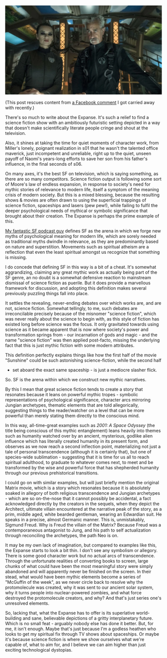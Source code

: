 <!--
.. title: The Expanse
.. slug: the-expanse
.. date: 2022-04-08 14:42:40 UTC-05:00
.. tags: media,fiction,tv,science-fiction
-->

![The Expanse screencap](/files/2022/the-expanse-screencap.webp)

(This post rescues content from
[a Facebook comment](https://www.facebook.com/mfoord/posts/10158389841835880?comment_id=10158390351245880I) I got carried away with recently.)

There's so much to write about the Expanse. It's such a relief to find a
science fiction show with an ambitiously futuristic setting depicted in a way
that doesn't make scientifically literate people cringe and shout at the
television.

Also, it shines at taking the time for quiet moments of character work, from
Miller's lonely, poignant realization in s01 that he wasn't the talented
office maverick, just incompetent and unreliable, right up to the quiet,
unseen payoff of Naomi's years-long efforts to save her son from his father's
influence, in the final seconds of s06.

On many axes, it's the best SF on television, which is saying something, as
there are so many competitors. Science fiction output is following some sort
of Moore's law of endless expansion, in response to society's need for
mythic stories of relevance to modern life, itself a symptom of the meaning
crisis of modern society. But this is a mixed blessing, because the resulting
shows & movies are often drawn to using the superficial trappings of science
fiction, spaceships and lasers (pew pew!), while failing to fulfil the deeper
psychological needs of mythical or symbolic significance that brought about
their creation. The Expanse is perhaps the prime example of this.

[My fantastic SF podcast guy](damiengwalter.com) defines SF as the arena in
which we forge new myths of psychological meaning for modern life, which are
sorely needed as traditional myths dwindle in relevance, as they are
predominantly based on nature and superstition. Movements such as spiritual
atheism are a reflection that even the least spiritual amongst us recognize
that something is missing.

I do concede that defining SF in this way is a bit of a cheat. It's somewhat
aggrandizing, claiming any great mythic work as actually being part of the
SF genre, an no doubt is a somewhat defensive reaction to mainstream
dismissal of science fiction as puerile. But it does provide a marvellous
framework for discussion, and adopting this definition makes several
previously puzzling things fall into place.

It settles the revealing, never-ending debates over which works are, and
are not, science fiction. Somewhat tellingly, to me, such debates are
irreconcilable precisely because of the misnomer "science fiction", which was
never really about the science to begin with, as this style of fiction has
existed long before science was the focus. It only gravitated towards using
science as it became apparent that is now where society's power and
transformation springs from - our incarnation of gods and magic - and the name
"science fiction" was then applied post-facto, missing the underlying fact
that this is just mythic fiction with some modern attributes.

This definition perfectly explains things like how the first half of the movie
"Sunshine" could be such astonishing science-fiction, while the second half
- set aboard the exact same spaceship - is just a mediocre slasher flick.

So. SF is the arena within which we construct new mythic narratives.

By this I mean that great science fiction tends to create a story that
resonates because it leans on powerful mythic tropes - symbolic
representations of psychological significance, character arcs mirroring
Jungian archetypes, thematic elements that are told allegorically, suggesting
things to the reader/watcher on a level that can be more powerful than merely
stating them directly to the conscious mind.

In this way, all-time-great examples such as *2001: A Space Odyssey* (the
title being conscious of this mythic entanglement) leans heavily into themes
such as humanity watched over by an ancient, mysterious, godlike alien
influence which has literally created humanity in its present form, and
observes as we now reach a second inflection point, materializing not
just a tale of personal transcendence (although it is certainly that), but one
of species-wide sublimation - suggesting that it is time for us all to reach
spiritual adulthood, to graduate to whatever comes next, to meet and be
transformed by the wise and powerful force that has shepherded humanity
through our previous prehistorical transitions.

I could go on with similar examples, but will just briefly mention the
original Matrix movie, which is a story which resonates because it is
absolutely soaked in allegory of both religious transcendence and Jungian
archetypes - which are so on-the-nose that it cannot possibly be accidental, a
fact acknowledged directly by the creators in the sequels, when they depict
the Architect, ultimate villain encountered at the narrative peak of the
story, as a prim, middle aged, white bearded gentleman, wearing an Edwardian
suit. He speaks in a precise, almost Germanic manner. This is, unmistakably,
Sigmund Freud. Why is Freud the villain of the Matrix? Because Freud was a
contemporaneous antagonist to Jung, and his path to self actualization through
reconciling the archetypes, the path Neo is on.

It may be my own lack of imagination, but compared to examples like this, the
Expanse starts to look a bit thin. I don't see any symbolism or allegory.
There is some good character work but no actual arcs of transcendence. Through
the unfortunate realities of converting books to screen, large chunks of what
could have been the most meaningful story were simply abandoned and will
apparently never be finished on the screen. In their stead, what would have
been mythic elements become a series of "McGuffin of the week", as we never
circle back to resolve why the protomolecule was created, why it was sent to
our ancient solar system, why it turns people into nuclear-powered zombies,
and what force destroyed the protomolecule creators, and why? And that's just
series one's unresolved elements.

So, lacking that, what the Expanse has to offer is its superlative
world-building and sane, believable depictions of a gritty interplanetary
future. Which is no small feat - arguably nobody else has done it better. But,
for me, it isn't enough. Maybe that's just because I'm a godless heathen who
looks to get my spiritual fix through TV shows about spaceships. Or maybe it's
because science fiction is where we show ourselves what we're capable of, what
to aim for, and I believe we can aim higher than just exciting technological
dystopias.

